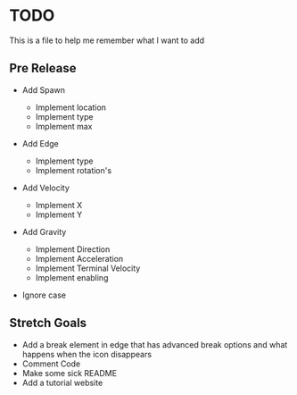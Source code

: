 # TODO

This is a file to help me remember what I want to add

## Pre Release

- Add Spawn
    - Implement location
    - Implement type
    - Implement max
- Add Edge
    - Implement type
    - Implement rotation's
- Add Velocity
    - Implement X
    - Implement Y
- Add Gravity
    - Implement Direction
    - Implement Acceleration 
    - Implement Terminal Velocity
    - Implement enabling
    
- Ignore case 
    
## Stretch Goals

- Add a break element in edge that has advanced break options and what happens when the icon disappears 
- Comment Code
- Make some sick README
- Add a tutorial website